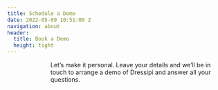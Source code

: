 ```yaml
---
title: Schedule a Demo
date: 2022-05-09 10:51:00 Z
navigation: about
header:
  title: Book a Demo
  height: tight
---
```


<p style="padding-left: 100px;"> Let’s make it personal. Leave your details and we’ll be in touch to arrange a demo of Dressipi and answer all your questions. </p>

<p style="padding-left: 100px;"> <script charset="utf-8" type="text/javascript" src="//js.hsforms.net/forms/shell.js"></script>
<script>
  hbspt.forms.create({
	region: "na1",
	portalId: "9442988",
	formId: "d833b04c-593c-4411-92c0-6fb8043f40e2"
});
</script> </p>